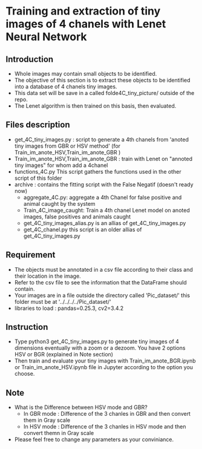 # Training and extraction of tiny images of 4 chanels with Lenet Neural Network

## Introduction

- Whole images may contain small objects to be identified.
- The objective of this section is to extract these objects to be identified into a database of 4 chanels tiny images.
-  This data set will be save in a called folde4C_tiny_picture/ outside of the repo.
- The Lenet algorithm is then trained on this basis, then evaluated.


## Files description

- get_4C_tiny_images.py : script to generate a 4th chanels from 'anoted tiny images from GBR or HSV method' (for Train_im_anote_HSV,Train_im_anote_GBR )
- Train_im_anote_HSV,Train_im_anote_GBR : train with Lenet on "annoted tiny images" for whom add a 4chanel
- functions_4C.py This script gathers the functions used in the other script of this folder
- archive : contains the fitting script with the False Negatif (doesn't ready now)
    - aggregate_4C.py: aggregate a 4th Chanel for false positive and animal caught by the system
    - Train_4C_image_caught: Train a 4th chanel Lenet model on anoted images, false positives and animals caught
    - get_4C_tiny_images_alias.py is an allias of get_4C_tiny_images.py
    - get_4C_chanel.py this script is an  older allias of get_4C_tiny_images.py


## Requirement

- The objects must be annotated in a csv file according to their class and their location in the image. 
- Refer to the csv file to see the information that the DataFrame should contain.
- Your images are in a file outside the directory called 'Pic_dataset/' this folder must be at '../../../../Pic_dataset/'
- libraries to load : pandas=0.25.3, cv2=3.4.2


## Instruction

- Type python3 get_4C_tiny_images.py to generate tiny images of 4 dimensions eventually with a zoom or a dezoom. You have 2 options HSV or BGR (explained in Note section)
- Then train and evaluate your tiny images with Train_im_anote_BGR.ipynb or Train_im_anote_HSV.ipynb file in Jupyter according to the option you choose.



## Note

- What is the Difference between HSV mode and GBR?
    - In GBR mode : Difference of the 3 chanles in GBR and then convert them in Gray scale
    - In HSV mode : Difference of the 3 chanles in HSV mode and then convert themn in Gray scale
- Please feel free to change any parameters as your conviniance.





